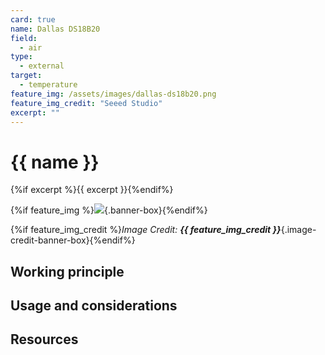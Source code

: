 ```yaml
---
card: true
name: Dallas DS18B20
field: 
  - air
type:
  - external
target:
  - temperature
feature_img: /assets/images/dallas-ds18b20.png
feature_img_credit: "Seeed Studio"
excerpt: ""
---
```


# {{ name }}

{%if excerpt %}{{ excerpt }}{%endif%}

{%if feature_img %}![]({{feature_img}}){.banner-box}{%endif%}

{%if feature_img_credit %}_Image Credit: **{{ feature_img_credit }}**_{.image-credit-banner-box}{%endif%}

## Working principle

## Usage and considerations

## Resources